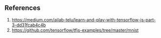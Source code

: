 ## References
1. https://medium.com/ailab-telu/learn-and-play-with-tensorflow-js-part-3-dd31fcab4c4b
2. https://github.com/tensorflow/tfjs-examples/tree/master/mnist